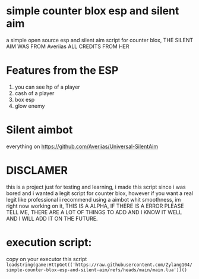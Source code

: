 # simple counter blox esp and silent aim
a simple open source esp and silent aim script for counter blox,
THE SILENT AIM WAS FROM Averiias ALL CREDITS FROM HER

# Features from the ESP
1. you can see hp of a player
2. cash of a player
3. box esp
4. glow enemy
   
# Silent aimbot
everything on https://github.com/Averiias/Universal-SilentAim 

# DISCLAMER
this is a project just for testing and learning, i made this script since i was bored and i wanted a legit script for counter blox, however if you want a real legit like professional i recommend using a aimbot whit smoothness, im right now working on it, THIS IS A ALPHA, IF THERE IS A ERROR PLEASE TELL ME, THERE ARE A LOT OF THINGS TO ADD AND I KNOW IT WELL AND I WILL ADD IT ON THE FUTURE.

# execution script:
copy on your executor this script
``` loadstring(game:HttpGet(('https://raw.githubusercontent.com/Zylang104/simple-counter-blox-esp-and-silent-aim/refs/heads/main/main.lua'))() ```
